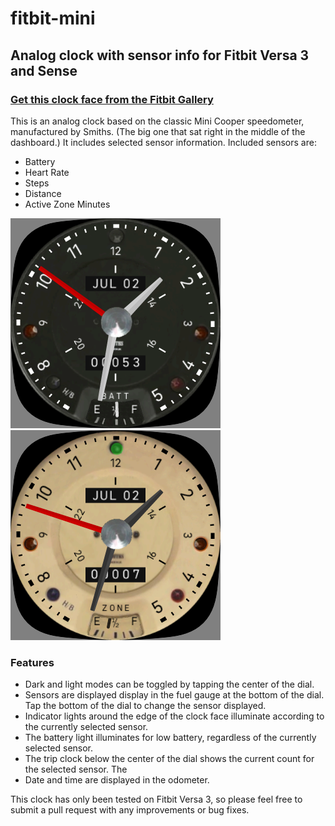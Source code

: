 # fitbit-mini
## Analog clock with sensor info for Fitbit Versa 3 and Sense
### [Get this clock face from the Fitbit Gallery](https://gallery.fitbit.com/details/ee20db7e-81ed-49d6-89b2-79dcb149418d)
This is an analog clock based on the classic Mini Cooper speedometer, manufactured by Smiths. (The big one that sat right in the middle of the dashboard.) It includes selected sensor information. Included sensors are: 
+ Battery
+ Heart Rate
+ Steps
+ Distance
+ Active Zone Minutes

<img src="Screenshot1.png" />
<img src="Screenshot2.png" />

### Features ###
+ Dark and light modes can be toggled by tapping the center of the dial.
+ Sensors are displayed display in the fuel gauge at the bottom of the dial. Tap the bottom of the dial to change the sensor displayed.
+ Indicator lights around the edge of the clock face illuminate according to the currently selected sensor.
+ The battery light illuminates for low battery, regardless of the currently selected sensor.
+ The trip clock below the center of the dial shows the current count for the selected sensor. The
+ Date and time are displayed in the odometer.

This clock has only been tested on Fitbit Versa 3, so please feel free to submit a pull request with any improvements or bug fixes.
